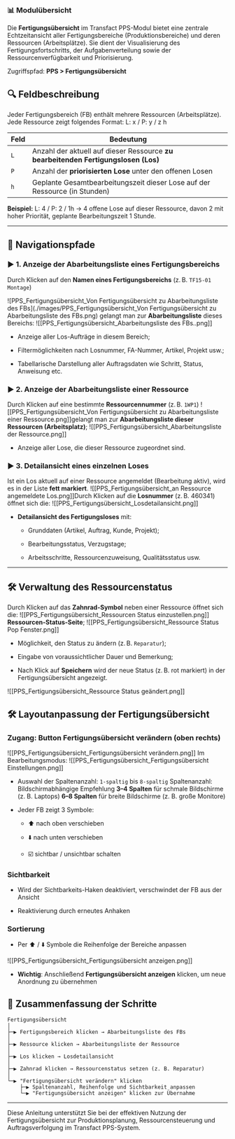### 📊 Modulübersicht

Die **Fertigungsübersicht** im Transfact PPS-Modul bietet eine zentrale Echtzeitansicht aller Fertigungsbereiche (Produktionsbereiche) und deren Ressourcen (Arbeitsplätze). Sie dient der Visualisierung des Fertigungsfortschritts, der Aufgabenverteilung sowie der Ressourcenverfügbarkeit und Priorisierung.

Zugriffspfad: **PPS > Fertigungsübersicht**

## 🔍 Feldbeschreibung

Jeder Fertigungsbereich (FB) enthält mehrere Ressourcen (Arbeitsplätze). Jede Ressource zeigt folgendes Format: L: x / P: y / z h

| Feld | Bedeutung                                                                          |
| ---- | ---------------------------------------------------------------------------------- |
| `L`  | Anzahl der aktuell auf dieser Ressource **zu bearbeitenden Fertigungslosen (Los)** |
| `P`  | Anzahl der **priorisierten Lose** unter den offenen Losen                          |
| `h`  | Geplante Gesamtbearbeitungszeit dieser Lose auf der Ressource (in Stunden)         |

**Beispiel:** L: 4 / P: 2 / 1h → 4 offene Lose auf dieser Ressource, davon 2 mit hoher Priorität, geplante Bearbeitungszeit 1 Stunde.

---

## 🚪 Navigationspfade


### ▶ 1. Anzeige der Abarbeitungsliste eines Fertigungsbereichs

Durch Klicken auf den **Namen eines Fertigungsbereichs** (z. B. `TF15-01 Montage`) 

![PPS_Fertigungsübersicht_Von Fertigungsübersicht zu Abarbeitungsliste des FBs](./images/PPS_Fertigungsübersicht_Von Fertigungsübersicht zu Abarbeitungsliste des FBs.png)
gelangt man zur **Abarbeitungsliste** dieses Bereichs:
![[PPS_Fertigungsübersicht_Abarbeitungsliste des FBs..png]]
- Anzeige aller Los-Aufträge in diesem Bereich;
    
- Filtermöglichkeiten nach Losnummer, FA-Nummer, Artikel, Projekt usw.;
    
- Tabellarische Darstellung aller Auftragsdaten wie Schritt, Status, Anweisung etc.
    

### ▶ 2. Anzeige der Abarbeitungsliste einer Ressource

Durch Klicken auf eine bestimmte **Ressourcennummer** (z. B. `1WP1`) 
![[PPS_Fertigungsübersicht_Von Fertigungsübersicht zu Abarbeitungsliste einer Ressource.png]]gelangt man zur **Abarbeitungsliste dieser Ressourcen (Arbeitsplatz)**;
![[PPS_Fertigungsübersicht_Abarbeitungsliste der Ressource.png]]
- Anzeige aller Lose, die dieser Ressource zugeordnet sind.

### ▶ 3. Detailansicht eines einzelnen Loses

Ist ein Los aktuell auf einer Ressource angemeldet (Bearbeitung aktiv), wird es in der Liste **fett markiert**.
![[PPS_Fertigungsübersicht_an Ressource angemeldete Los.png]]Durch Klicken auf die **Losnummer** (z. B. 460341) öffnet sich die:
![[PPS_Fertigungsübersicht_Losdetailansicht.png]]
- **Detailansicht des Fertigungsloses** mit:
    
    - Grunddaten (Artikel, Auftrag, Kunde, Projekt);
        
    - Bearbeitungsstatus, Verzugstage;
        
    - Arbeitsschritte, Ressourcenzuweisung, Qualitätsstatus usw.
        

---

## 🛠 Verwaltung des Ressourcenstatus

Durch Klicken auf das **Zahnrad-Symbol** neben einer Ressource öffnet sich die:
![[PPS_Fertigungsübersicht_Ressourcen Status einzustellen.png]]
 **Ressourcen-Status-Seite**;
![[PPS_Fertigungsübersicht_Ressource Status Pop Fenster.png]]
- Möglichkeit, den Status zu ändern (z. B. `Reparatur`);
    
- Eingabe von voraussichtlicher Dauer und Bemerkung;
    
- Nach Klick auf **Speichern** wird der neue Status (z. B. rot markiert) in der Fertigungsübersicht angezeigt.

![[PPS_Fertigungsübersicht_Ressource Status geändert.png]]
## 🛠️ Layoutanpassung der Fertigungsübersicht

### Zugang: Button **Fertigungsübersicht verändern** (oben rechts)
![[PPS_Fertigungsübersicht_Fertigungsübersicht verändern.png]]
Im Bearbeitungsmodus:
![[PPS_Fertigungsübersicht_Fertigungsübersicht Einstellungen.png]]
- Auswahl der Spaltenanzahl: `1-spaltig` bis `8-spaltig`
    Spaltenanzahl: Bildschirmabhängige Empfehlung
    **3–4 Spalten** für schmale Bildschirme (z. B. Laptops)
    **6–8 Spalten** für breite Bildschirme (z. B. große Monitore)
    
- Jeder FB zeigt 3 Symbole:
    
    - ⬆️ nach oben verschieben
        
    - ⬇️ nach unten verschieben
        
    - ☑️ sichtbar / unsichtbar schalten
        

### Sichtbarkeit

- Wird der Sichtbarkeits-Haken deaktiviert, verschwindet der FB aus der Ansicht
    
- Reaktivierung durch erneutes Anhaken

### Sortierung

- Per ⬆️ / ⬇️ Symbole die Reihenfolge der Bereiche anpassen

![[PPS_Fertigungsübersicht_Fertigungsübersicht anzeigen.png]]
- **Wichtig**: Anschließend **Fertigungsübersicht anzeigen** klicken, um neue Anordnung zu übernehmen
## 🔄 Zusammenfassung der Schritte

```
Fertigungsübersicht
│
├─▶ Fertigungsbereich klicken → Abarbeitungsliste des FBs
│
├─▶ Ressource klicken → Abarbeitungsliste der Ressource
│
├─▶ Los klicken → Losdetailansicht
│
├─▶ Zahnrad klicken → Ressourcenstatus setzen (z. B. Reparatur)
│
└─▶ "Fertigungsübersicht verändern" klicken
    ├─▶ Spaltenanzahl, Reihenfolge und Sichtbarkeit anpassen
    └─▶ "Fertigungsübersicht anzeigen" klicken zur Übernahme
```

---

Diese Anleitung unterstützt Sie bei der effektiven Nutzung der Fertigungsübersicht zur Produktionsplanung, Ressourcensteuerung und Auftragsverfolgung im Transfact PPS-System.
